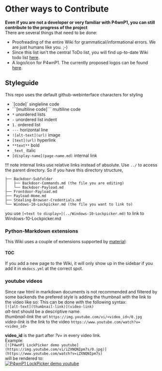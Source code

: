 # Other ways to Contribute

**Even if you are not a developer or very familiar with P4wnP1, you can still contribute to the progress of the project**  
There are several things that need to be done:

* Proofreading of the entire Wiki for grammatical/informational errors. We are just humans like you. ;-)  
* Since this list isn't the central ToDo list, you will find up-to-date Wiki todo list [here](../ToDo.md).
* A logo/icon for P4wnP1. The currently proposed logos can be found [here](Logo-Suggestions.md).

## Styleguide
This repo uses the default github-webinterface characters for styling

* \`[code]\` singleline code
* \`\`\`[multiline code]\`\`\` multiline code
* `*` unordered lists
* `-` unordered list indent
* `1.` ordered list
* `---` horizontal line
* `![alt-text](url)` image
* `[text](url)` hyperlink
* `**text**` bold
* `_text_` italic
* `[display-name](page-name.md)` internal link

!!! note
    internal links use relative links instead of absolute.
    Use `../` to access the parent directory. So if you have this directory structure,
```
├── Backdoor-Subfolder
│   ├── Backdoor-Commands.md (the file you are editing)
│   └── Backdoor-Payload.md
├── Frontdoor-Payload.md
├── Payload-Home.md
├── Stealing-Browser-Credentials.md
└── Windows-10-Lockpicker.md (the file you want to link to)
```
you use `[<text to display>](../Windows-10-Lockpicker.md)` to link to Windows-10-Lockpicker.md

### Python-Markdown extensions
This Wiki uses a couple of extensions supported by [material](https://squidfunk.github.io/mkdocs-material/):
#### TOC
If you add a new page to the Wiki, it will only show up in the sidebar if you add it in `mkdocs.yml` at the correct spot.


### youtube videos
Since raw html in markdown documents is not recommended and filtered by some backends the prefered style is adding the thumbnail with the link to the video like so:
This can be done with the following syntax:  
`[![alt-text](thumbnail-link)](video-link)`  
_alt-text_ should be a descriptive name  
_thumbnail-link_ the url   `https://img.youtube.com/vi/<video_id>/0.jpg`  
_video-link_ is the link to the video   `https://www.youtube.com/watch?v=<video_id>`

**video_id** is the part after _?v=_ in every   video link.  
Example:  
`[![P4wnP1 LockPicker demo youtube](https://img.youtube.com/vi/iZXNQNIpm7s/0.jpg)](https://www.youtube.com/watch?v=iZXNQNIpm7s)`  
will be rendered to:  
[![P4wnP1 LockPicker demo youtube](https://img.youtube.com/vi/iZXNQNIpm7s/0.jpg)](https://www.youtube.com/watch?v=iZXNQNIpm7s)
